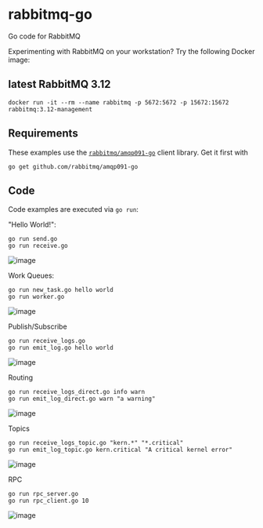 # rabbitmq-go
Go code for RabbitMQ

Experimenting with RabbitMQ on your workstation? Try the following Docker image:
## latest RabbitMQ 3.12

    docker run -it --rm --name rabbitmq -p 5672:5672 -p 15672:15672 rabbitmq:3.12-management

## Requirements

These examples use the [`rabbitmq/amqp091-go`](https://github.com/rabbitmq/amqp091-go) client library.
Get it first with

    go get github.com/rabbitmq/amqp091-go

## Code

Code examples are executed via `go run`:

"Hello World!":

    go run send.go
    go run receive.go
![image](https://github.com/skartikey/rabbitmq-go/assets/1942366/c5f21911-f2a1-4994-8690-4c03c06362eb)


Work Queues:

    go run new_task.go hello world
    go run worker.go
![image](https://github.com/skartikey/rabbitmq-go/assets/1942366/3cab244a-d418-4e7e-8829-d22da0403409)


Publish/Subscribe

    go run receive_logs.go
    go run emit_log.go hello world
![image](https://github.com/skartikey/rabbitmq-go/assets/1942366/e0bc52a1-9965-4cb2-a567-77793a707ab9)


Routing

    go run receive_logs_direct.go info warn
    go run emit_log_direct.go warn "a warning"
![image](https://github.com/skartikey/rabbitmq-go/assets/1942366/033ce9d0-9046-44e8-81c3-99304db16bd1)


Topics

    go run receive_logs_topic.go "kern.*" "*.critical"
    go run emit_log_topic.go kern.critical "A critical kernel error"
![image](https://github.com/skartikey/rabbitmq-go/assets/1942366/69948aa3-bbe4-4541-9bd8-4da44ffc5a5d)


RPC

    go run rpc_server.go
    go run rpc_client.go 10
![image](https://github.com/skartikey/rabbitmq-go/assets/1942366/f390bee4-a65e-4a4c-8269-88d1d94eee09)

